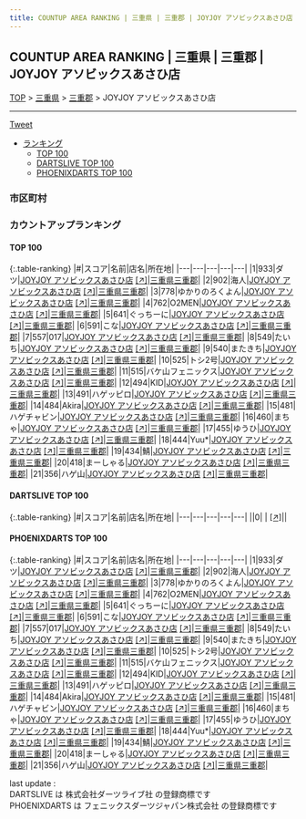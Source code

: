 ```yaml
---
title: COUNTUP AREA RANKING | 三重県 | 三重郡 | JOYJOY アソビックスあさひ店
---
```

## COUNTUP AREA RANKING | 三重県 | 三重郡 | JOYJOY アソビックスあさひ店

[TOP](/darts/rank/) > [三重県](/darts/rank/三重県/) > [三重郡](/darts/rank/三重県/三重郡/) > JOYJOY アソビックスあさひ店

___

<a href="https://twitter.com/share?ref_src=twsrc%5Etfw" data-text="COUNTUP AREA RANKING | 三重県三重郡JOYJOY アソビックスあさひ店" class="twitter-share-button" data-hashtags="DARTSLIVE,PHOENIXDARTS,darts,ダーツ" data-show-count="false">Tweet</a>

* [ランキング](#カウントアップランキング)
    * [TOP 100](#top-100)
    * [DARTSLIVE TOP 100](#dartslive-top-100)
    * [PHOENIXDARTS TOP 100](#phoenixdarts-top-100)

### 市区町村

<ul>

</ul>

### カウントアップランキング

#### TOP 100



{:.table-ranking}
|#|スコア|名前|店名|所在地|
|---|---|---|---|---|
|1|933|<span class="rank-name-pd">ダツ</span>|<a href="/darts/rank/shops/48619.html">JOYJOY アソビックスあさひ店</a> <a href="https://vs.phoenixdarts.com/jp/shop/shopDetailInfo/s_48619?s_seq=48619">[↗]</a>|<a href="/darts/rank/三重県/三重郡">三重県三重郡</a>|
|2|902|<span class="rank-name-pd">海人</span>|<a href="/darts/rank/shops/48619.html">JOYJOY アソビックスあさひ店</a> <a href="https://vs.phoenixdarts.com/jp/shop/shopDetailInfo/s_48619?s_seq=48619">[↗]</a>|<a href="/darts/rank/三重県/三重郡">三重県三重郡</a>|
|3|778|<span class="rank-name-pd">ゆかりのろくよん</span>|<a href="/darts/rank/shops/48619.html">JOYJOY アソビックスあさひ店</a> <a href="https://vs.phoenixdarts.com/jp/shop/shopDetailInfo/s_48619?s_seq=48619">[↗]</a>|<a href="/darts/rank/三重県/三重郡">三重県三重郡</a>|
|4|762|<span class="rank-name-pd">O2MEN</span>|<a href="/darts/rank/shops/48619.html">JOYJOY アソビックスあさひ店</a> <a href="https://vs.phoenixdarts.com/jp/shop/shopDetailInfo/s_48619?s_seq=48619">[↗]</a>|<a href="/darts/rank/三重県/三重郡">三重県三重郡</a>|
|5|641|<span class="rank-name-pd">ぐっちーに</span>|<a href="/darts/rank/shops/48619.html">JOYJOY アソビックスあさひ店</a> <a href="https://vs.phoenixdarts.com/jp/shop/shopDetailInfo/s_48619?s_seq=48619">[↗]</a>|<a href="/darts/rank/三重県/三重郡">三重県三重郡</a>|
|6|591|<span class="rank-name-pd">こな</span>|<a href="/darts/rank/shops/48619.html">JOYJOY アソビックスあさひ店</a> <a href="https://vs.phoenixdarts.com/jp/shop/shopDetailInfo/s_48619?s_seq=48619">[↗]</a>|<a href="/darts/rank/三重県/三重郡">三重県三重郡</a>|
|7|557|<span class="rank-name-pd">017</span>|<a href="/darts/rank/shops/48619.html">JOYJOY アソビックスあさひ店</a> <a href="https://vs.phoenixdarts.com/jp/shop/shopDetailInfo/s_48619?s_seq=48619">[↗]</a>|<a href="/darts/rank/三重県/三重郡">三重県三重郡</a>|
|8|549|<span class="rank-name-pd">たいち</span>|<a href="/darts/rank/shops/48619.html">JOYJOY アソビックスあさひ店</a> <a href="https://vs.phoenixdarts.com/jp/shop/shopDetailInfo/s_48619?s_seq=48619">[↗]</a>|<a href="/darts/rank/三重県/三重郡">三重県三重郡</a>|
|9|540|<span class="rank-name-pd">またきち</span>|<a href="/darts/rank/shops/48619.html">JOYJOY アソビックスあさひ店</a> <a href="https://vs.phoenixdarts.com/jp/shop/shopDetailInfo/s_48619?s_seq=48619">[↗]</a>|<a href="/darts/rank/三重県/三重郡">三重県三重郡</a>|
|10|525|<span class="rank-name-pd">トシ2号</span>|<a href="/darts/rank/shops/48619.html">JOYJOY アソビックスあさひ店</a> <a href="https://vs.phoenixdarts.com/jp/shop/shopDetailInfo/s_48619?s_seq=48619">[↗]</a>|<a href="/darts/rank/三重県/三重郡">三重県三重郡</a>|
|11|515|<span class="rank-name-pd">バケ山フェニックス</span>|<a href="/darts/rank/shops/48619.html">JOYJOY アソビックスあさひ店</a> <a href="https://vs.phoenixdarts.com/jp/shop/shopDetailInfo/s_48619?s_seq=48619">[↗]</a>|<a href="/darts/rank/三重県/三重郡">三重県三重郡</a>|
|12|494|<span class="rank-name-pd">KID</span>|<a href="/darts/rank/shops/48619.html">JOYJOY アソビックスあさひ店</a> <a href="https://vs.phoenixdarts.com/jp/shop/shopDetailInfo/s_48619?s_seq=48619">[↗]</a>|<a href="/darts/rank/三重県/三重郡">三重県三重郡</a>|
|13|491|<span class="rank-name-pd">ハゲッピロ</span>|<a href="/darts/rank/shops/48619.html">JOYJOY アソビックスあさひ店</a> <a href="https://vs.phoenixdarts.com/jp/shop/shopDetailInfo/s_48619?s_seq=48619">[↗]</a>|<a href="/darts/rank/三重県/三重郡">三重県三重郡</a>|
|14|484|<span class="rank-name-pd">Akira</span>|<a href="/darts/rank/shops/48619.html">JOYJOY アソビックスあさひ店</a> <a href="https://vs.phoenixdarts.com/jp/shop/shopDetailInfo/s_48619?s_seq=48619">[↗]</a>|<a href="/darts/rank/三重県/三重郡">三重県三重郡</a>|
|15|481|<span class="rank-name-pd">ハゲチャビン</span>|<a href="/darts/rank/shops/48619.html">JOYJOY アソビックスあさひ店</a> <a href="https://vs.phoenixdarts.com/jp/shop/shopDetailInfo/s_48619?s_seq=48619">[↗]</a>|<a href="/darts/rank/三重県/三重郡">三重県三重郡</a>|
|16|460|<span class="rank-name-pd">まちゃ</span>|<a href="/darts/rank/shops/48619.html">JOYJOY アソビックスあさひ店</a> <a href="https://vs.phoenixdarts.com/jp/shop/shopDetailInfo/s_48619?s_seq=48619">[↗]</a>|<a href="/darts/rank/三重県/三重郡">三重県三重郡</a>|
|17|455|<span class="rank-name-pd">ゆうひ</span>|<a href="/darts/rank/shops/48619.html">JOYJOY アソビックスあさひ店</a> <a href="https://vs.phoenixdarts.com/jp/shop/shopDetailInfo/s_48619?s_seq=48619">[↗]</a>|<a href="/darts/rank/三重県/三重郡">三重県三重郡</a>|
|18|444|<span class="rank-name-pd">Yuu*</span>|<a href="/darts/rank/shops/48619.html">JOYJOY アソビックスあさひ店</a> <a href="https://vs.phoenixdarts.com/jp/shop/shopDetailInfo/s_48619?s_seq=48619">[↗]</a>|<a href="/darts/rank/三重県/三重郡">三重県三重郡</a>|
|19|434|<span class="rank-name-pd">鯖</span>|<a href="/darts/rank/shops/48619.html">JOYJOY アソビックスあさひ店</a> <a href="https://vs.phoenixdarts.com/jp/shop/shopDetailInfo/s_48619?s_seq=48619">[↗]</a>|<a href="/darts/rank/三重県/三重郡">三重県三重郡</a>|
|20|418|<span class="rank-name-pd">まーしゃる</span>|<a href="/darts/rank/shops/48619.html">JOYJOY アソビックスあさひ店</a> <a href="https://vs.phoenixdarts.com/jp/shop/shopDetailInfo/s_48619?s_seq=48619">[↗]</a>|<a href="/darts/rank/三重県/三重郡">三重県三重郡</a>|
|21|356|<span class="rank-name-pd">ハゲ山</span>|<a href="/darts/rank/shops/48619.html">JOYJOY アソビックスあさひ店</a> <a href="https://vs.phoenixdarts.com/jp/shop/shopDetailInfo/s_48619?s_seq=48619">[↗]</a>|<a href="/darts/rank/三重県/三重郡">三重県三重郡</a>|


#### DARTSLIVE TOP 100



{:.table-ranking}
|#|スコア|名前|店名|所在地|
|---|---|---|---|---|
||0|<span class="rank-name-dl"> </span>|<a href="/darts/rank/shops/.html"></a> <a href="">[↗]</a>|<a href="/darts/rank//"></a>|


#### PHOENIXDARTS TOP 100



{:.table-ranking}
|#|スコア|名前|店名|所在地|
|---|---|---|---|---|
|1|933|<span class="rank-name-pd">ダツ</span>|<a href="/darts/rank/shops/48619.html">JOYJOY アソビックスあさひ店</a> <a href="https://vs.phoenixdarts.com/jp/shop/shopDetailInfo/s_48619?s_seq=48619">[↗]</a>|<a href="/darts/rank/三重県/三重郡">三重県三重郡</a>|
|2|902|<span class="rank-name-pd">海人</span>|<a href="/darts/rank/shops/48619.html">JOYJOY アソビックスあさひ店</a> <a href="https://vs.phoenixdarts.com/jp/shop/shopDetailInfo/s_48619?s_seq=48619">[↗]</a>|<a href="/darts/rank/三重県/三重郡">三重県三重郡</a>|
|3|778|<span class="rank-name-pd">ゆかりのろくよん</span>|<a href="/darts/rank/shops/48619.html">JOYJOY アソビックスあさひ店</a> <a href="https://vs.phoenixdarts.com/jp/shop/shopDetailInfo/s_48619?s_seq=48619">[↗]</a>|<a href="/darts/rank/三重県/三重郡">三重県三重郡</a>|
|4|762|<span class="rank-name-pd">O2MEN</span>|<a href="/darts/rank/shops/48619.html">JOYJOY アソビックスあさひ店</a> <a href="https://vs.phoenixdarts.com/jp/shop/shopDetailInfo/s_48619?s_seq=48619">[↗]</a>|<a href="/darts/rank/三重県/三重郡">三重県三重郡</a>|
|5|641|<span class="rank-name-pd">ぐっちーに</span>|<a href="/darts/rank/shops/48619.html">JOYJOY アソビックスあさひ店</a> <a href="https://vs.phoenixdarts.com/jp/shop/shopDetailInfo/s_48619?s_seq=48619">[↗]</a>|<a href="/darts/rank/三重県/三重郡">三重県三重郡</a>|
|6|591|<span class="rank-name-pd">こな</span>|<a href="/darts/rank/shops/48619.html">JOYJOY アソビックスあさひ店</a> <a href="https://vs.phoenixdarts.com/jp/shop/shopDetailInfo/s_48619?s_seq=48619">[↗]</a>|<a href="/darts/rank/三重県/三重郡">三重県三重郡</a>|
|7|557|<span class="rank-name-pd">017</span>|<a href="/darts/rank/shops/48619.html">JOYJOY アソビックスあさひ店</a> <a href="https://vs.phoenixdarts.com/jp/shop/shopDetailInfo/s_48619?s_seq=48619">[↗]</a>|<a href="/darts/rank/三重県/三重郡">三重県三重郡</a>|
|8|549|<span class="rank-name-pd">たいち</span>|<a href="/darts/rank/shops/48619.html">JOYJOY アソビックスあさひ店</a> <a href="https://vs.phoenixdarts.com/jp/shop/shopDetailInfo/s_48619?s_seq=48619">[↗]</a>|<a href="/darts/rank/三重県/三重郡">三重県三重郡</a>|
|9|540|<span class="rank-name-pd">またきち</span>|<a href="/darts/rank/shops/48619.html">JOYJOY アソビックスあさひ店</a> <a href="https://vs.phoenixdarts.com/jp/shop/shopDetailInfo/s_48619?s_seq=48619">[↗]</a>|<a href="/darts/rank/三重県/三重郡">三重県三重郡</a>|
|10|525|<span class="rank-name-pd">トシ2号</span>|<a href="/darts/rank/shops/48619.html">JOYJOY アソビックスあさひ店</a> <a href="https://vs.phoenixdarts.com/jp/shop/shopDetailInfo/s_48619?s_seq=48619">[↗]</a>|<a href="/darts/rank/三重県/三重郡">三重県三重郡</a>|
|11|515|<span class="rank-name-pd">バケ山フェニックス</span>|<a href="/darts/rank/shops/48619.html">JOYJOY アソビックスあさひ店</a> <a href="https://vs.phoenixdarts.com/jp/shop/shopDetailInfo/s_48619?s_seq=48619">[↗]</a>|<a href="/darts/rank/三重県/三重郡">三重県三重郡</a>|
|12|494|<span class="rank-name-pd">KID</span>|<a href="/darts/rank/shops/48619.html">JOYJOY アソビックスあさひ店</a> <a href="https://vs.phoenixdarts.com/jp/shop/shopDetailInfo/s_48619?s_seq=48619">[↗]</a>|<a href="/darts/rank/三重県/三重郡">三重県三重郡</a>|
|13|491|<span class="rank-name-pd">ハゲッピロ</span>|<a href="/darts/rank/shops/48619.html">JOYJOY アソビックスあさひ店</a> <a href="https://vs.phoenixdarts.com/jp/shop/shopDetailInfo/s_48619?s_seq=48619">[↗]</a>|<a href="/darts/rank/三重県/三重郡">三重県三重郡</a>|
|14|484|<span class="rank-name-pd">Akira</span>|<a href="/darts/rank/shops/48619.html">JOYJOY アソビックスあさひ店</a> <a href="https://vs.phoenixdarts.com/jp/shop/shopDetailInfo/s_48619?s_seq=48619">[↗]</a>|<a href="/darts/rank/三重県/三重郡">三重県三重郡</a>|
|15|481|<span class="rank-name-pd">ハゲチャビン</span>|<a href="/darts/rank/shops/48619.html">JOYJOY アソビックスあさひ店</a> <a href="https://vs.phoenixdarts.com/jp/shop/shopDetailInfo/s_48619?s_seq=48619">[↗]</a>|<a href="/darts/rank/三重県/三重郡">三重県三重郡</a>|
|16|460|<span class="rank-name-pd">まちゃ</span>|<a href="/darts/rank/shops/48619.html">JOYJOY アソビックスあさひ店</a> <a href="https://vs.phoenixdarts.com/jp/shop/shopDetailInfo/s_48619?s_seq=48619">[↗]</a>|<a href="/darts/rank/三重県/三重郡">三重県三重郡</a>|
|17|455|<span class="rank-name-pd">ゆうひ</span>|<a href="/darts/rank/shops/48619.html">JOYJOY アソビックスあさひ店</a> <a href="https://vs.phoenixdarts.com/jp/shop/shopDetailInfo/s_48619?s_seq=48619">[↗]</a>|<a href="/darts/rank/三重県/三重郡">三重県三重郡</a>|
|18|444|<span class="rank-name-pd">Yuu*</span>|<a href="/darts/rank/shops/48619.html">JOYJOY アソビックスあさひ店</a> <a href="https://vs.phoenixdarts.com/jp/shop/shopDetailInfo/s_48619?s_seq=48619">[↗]</a>|<a href="/darts/rank/三重県/三重郡">三重県三重郡</a>|
|19|434|<span class="rank-name-pd">鯖</span>|<a href="/darts/rank/shops/48619.html">JOYJOY アソビックスあさひ店</a> <a href="https://vs.phoenixdarts.com/jp/shop/shopDetailInfo/s_48619?s_seq=48619">[↗]</a>|<a href="/darts/rank/三重県/三重郡">三重県三重郡</a>|
|20|418|<span class="rank-name-pd">まーしゃる</span>|<a href="/darts/rank/shops/48619.html">JOYJOY アソビックスあさひ店</a> <a href="https://vs.phoenixdarts.com/jp/shop/shopDetailInfo/s_48619?s_seq=48619">[↗]</a>|<a href="/darts/rank/三重県/三重郡">三重県三重郡</a>|
|21|356|<span class="rank-name-pd">ハゲ山</span>|<a href="/darts/rank/shops/48619.html">JOYJOY アソビックスあさひ店</a> <a href="https://vs.phoenixdarts.com/jp/shop/shopDetailInfo/s_48619?s_seq=48619">[↗]</a>|<a href="/darts/rank/三重県/三重郡">三重県三重郡</a>|


<div class="footer border-top border-gray-light mt-5 pt-3 text-right text-gray">
    last update : <span style="font-weight: italic" id="foot_last_modified"></span><br />
    DARTSLIVE は 株式会社ダーツライブ社 の登録商標です<br />
    PHOENIXDARTS は フェニックスダーツジャパン株式会社 の登録商標です<br />
</div>

<script src="https://cdnjs.cloudflare.com/ajax/libs/jquery.tablesorter/2.31.3/js/jquery.tablesorter.min.js" integrity="sha512-qzgd5cYSZcosqpzpn7zF2ZId8f/8CHmFKZ8j7mU4OUXTNRd5g+ZHBPsgKEwoqxCtdQvExE5LprwwPAgoicguNg==" crossorigin="anonymous" referrerpolicy="no-referrer"></script>
<link rel="stylesheet" href="https://cdnjs.cloudflare.com/ajax/libs/jquery.tablesorter/2.31.3/css/theme.default.min.css" integrity="sha512-wghhOJkjQX0Lh3NSWvNKeZ0ZpNn+SPVXX1Qyc9OCaogADktxrBiBdKGDoqVUOyhStvMBmJQ8ZdMHiR3wuEq8+w==" crossorigin="anonymous" referrerpolicy="no-referrer" />
<script>
$(function() {
    $(".table-ranking").tablesorter({sortList:[[0, 0]]});
    $("#foot_last_modified").text(formatDate(new Date(document.lastModified), 'yyyy-MM-dd HH:mm:ss'));
});
</script>

<script async src="https://platform.twitter.com/widgets.js" charset="utf-8"></script>